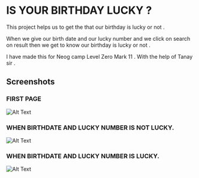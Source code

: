 
# IS YOUR BIRTHDAY LUCKY ?

This project helps us to  get the that our birthday is lucky or not .

When we give our birth date and our lucky number and we click on search on result then we get to know our birthday is lucky or not .

I have made this for Neog camp Level Zero Mark 11 . With the help of Tanay sir .


## Screenshots

### FIRST PAGE
![Alt Text](https://dev-to-uploads.s3.amazonaws.com/uploads/articles/6opofd62onre65jjbwtn.png)

### WHEN BIRTHDATE AND LUCKY NUMBER IS NOT LUCKY.
![Alt Text](https://dev-to-uploads.s3.amazonaws.com/uploads/articles/3dmwrjtzl63y9qlq1j4h.png)

### WHEN BIRTHDATE AND LUCKY NUMBER IS LUCKY.
![Alt Text](https://dev-to-uploads.s3.amazonaws.com/uploads/articles/lr8g7liabtmbd7sm90x2.png)

  
